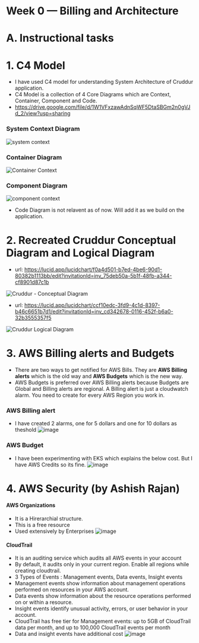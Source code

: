 # Week 0 — Billing and Architecture

# A. Instructional tasks
# 1. C4 Model

- I have used C4 model for understanding System Architecture of Cruddur application.
- C4 Model is a collection of 4 Core Diagrams which are Context, Container, Component and Code.
- https://drive.google.com/file/d/1W1VFxzawAdnSqWF5DtaSBGm2n0gVJd_2/view?usp=sharing

### System Context Diagram
![system context](https://user-images.githubusercontent.com/116954249/218927889-963998ae-89ad-45bf-b424-91e94ba96a01.png)

### Container Diagram
![Container Context](https://user-images.githubusercontent.com/116954249/218928165-b319b3e6-33e2-47aa-ba04-7aec80e69966.png)

### Component Diagram
![component context](https://user-images.githubusercontent.com/116954249/218927723-2d241390-4f9c-411e-a806-6d5778096845.png)

- Code Diagram is not relavent as of now. Will add it as we build on the application.

# 2. Recreated Cruddur Conceptual Diagram and Logical Diagram
- url: https://lucid.app/lucidchart/f0a4d501-b7ed-4be6-90d1-80382b1113bb/edit?invitationId=inv_75deb50a-5b1f-48fb-a344-cf8901d87c1b

![Cruddur - Conceptual Diagram](https://user-images.githubusercontent.com/116954249/219287974-390004c0-b02d-4896-ae22-80c6ece5e987.png)

- url: https://lucid.app/lucidchart/ccf10edc-3fd9-4c1d-8397-b46c6651b7d1/edit?invitationId=inv_cd342678-0116-452f-b6a0-32b3555357f5

![Cruddur Logical Diagram](https://user-images.githubusercontent.com/116954249/219288040-0dd5ad86-43bc-4218-8639-3424cc04fc33.png)

# 3. AWS Billing alerts and Budgets
- There are two ways to get notified for AWS Bills. They are **AWS Billing alerts** which is the old way and **AWS Budgets** which is the new way.
- AWS Budgets is preferred over AWS Billing alerts because Budgets are Global and Billing alerts are regional. A Billing alert is just a cloudwatch alarm. You need to create for every AWS Region you work in.

### AWS Billing alert
- I have created 2 alarms, one for 5 dollars and one for 10 dollars as theshold
![image](https://user-images.githubusercontent.com/116954249/219090942-8d35044a-6d21-43ed-a240-9696f789e2b9.png)
### AWS Budget
- I have been experimenting with EKS which explains the below cost. But I have AWS Credits so its fine.
![image](https://user-images.githubusercontent.com/116954249/219094834-fece7b2b-24e0-4917-bf94-81c7594608ed.png)

# 4. AWS Security (by Ashish Rajan)
#### AWS Organizations
- It is a Hirerarchial structure.
- This is a free resource
- Used extensively by Enterprises
![image](https://user-images.githubusercontent.com/116954249/219119306-deb59e38-7b9b-40d5-b6ab-de5317d50ec5.png)

#### CloudTrail
- It is an auditing service which audits all AWS events in your account
- By default, it audits only in your current region. Enable all regions while creating cloudtrail.
- 3 Types of Events : Management events, Data events, Insight events
- Management events show information about management operations performed on resources in your AWS account.
- Data events show information about the resource operations performed on or within a resource.
- Insight events identify unusual activity, errors, or user behavior in your account.
- CloudTrail has free tier for Management events: up to 5GB of CloudTrail data per month, and up to 100,000 CloudTrail events per month
- Data and insight events have additional cost
![image](https://user-images.githubusercontent.com/116954249/219125834-419a938c-80b7-4e3a-8e4e-a48b2e148f15.png)



